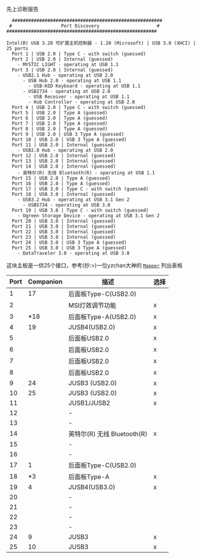 先上诊断报告
```
  #######################################################
 #                  Port Discovery                     #
#######################################################

Intel(R) USB 3.20 可扩展主机控制器 - 1.20 (Microsoft) | USB 3.0 (XHCI) | 25 ports
  Port 1 | USB 2.0 | Type C - with switch (guessed)
  Port 2 | USB 2.0 | Internal (guessed)
    - MYSTIC LIGHT - operating at USB 1.1
  Port 3 | USB 2.0 | Internal (guessed)
    - USB2.1 Hub - operating at USB 2.0
      - USB Hub 2.0 - operating at USB 1.1
        - USB-HID Keyboard - operating at USB 1.1
      - USB2734 - operating at USB 2.0
        - USB Receiver - operating at USB 1.1
        - Hub Controller - operating at USB 2.0
  Port 4 | USB 2.0 | Type C - with switch (guessed)
  Port 5 | USB 2.0 | Type A (guessed)
  Port 6 | USB 2.0 | Type A (guessed)
  Port 7 | USB 2.0 | Type A (guessed)
  Port 8 | USB 2.0 | Type A (guessed)
  Port 9 | USB 2.0 | USB 3 Type A (guessed)
  Port 10 | USB 2.0 | USB 3 Type A (guessed)
  Port 11 | USB 2.0 | Internal (guessed)
    - USB2.0 Hub - operating at USB 2.0
  Port 12 | USB 2.0 | Internal (guessed)
  Port 13 | USB 2.0 | Internal (guessed)
  Port 14 | USB 2.0 | Internal (guessed)
    - 英特尔(R) 无线 Bluetooth(R) - operating at USB 1.1
  Port 15 | USB 2.0 | Type A (guessed)
  Port 16 | USB 2.0 | Type A (guessed)
  Port 17 | USB 3.0 | Type C - with switch (guessed)
  Port 18 | USB 3.0 | Internal (guessed)
    - USB3.2 Hub - operating at USB 3.1 Gen 2
      - USB5734 - operating at USB 3.0
  Port 19 | USB 3.0 | Type C - with switch (guessed)
    - Ugreen Storage Device - operating at USB 3.1 Gen 2
  Port 20 | USB 3.0 | Internal (guessed)
  Port 21 | USB 3.0 | Internal (guessed)
  Port 22 | USB 3.0 | Internal (guessed)
  Port 23 | USB 3.0 | Internal (guessed)
  Port 24 | USB 3.0 | USB 3 Type A (guessed)
  Port 25 | USB 3.0 | USB 3 Type A (guessed)
    - DataTraveler 3.0 - operating at USB 3.0
```

这块主板是一供25个接口，参考(抄:>)一位yzchan大神的  [`Mapper`](https://github.com/yzchan/MSI-MAG-B660M-MORTAR-DDR4-12600K-EFI/blob/master/USB%E5%AE%9A%E5%88%B6.md) 列出表格

| Port | Companion | 描述                | 选择|
|------|-----------|-------------------| ----|
| 1    | 17        | 后面板Type-C(USB2.0) | 
| 2    |           | MSI灯效调节功能         | x|
| 3    | *18       | 后面板Type-A(USB2.0) | x
| 4    | 19        | JUSB4(USB2.0)     | x
| 5    |           | 后面板USB2.0         | x
| 6    |           | 后面板USB2.0         | x
| 7    |           | 后面板USB2.0         | x
| 8    |           | 后面板USB2.0         | x
| 9    | 24        | JUSB3 (USB2.0)    | x
| 10   | 25        | JUSB3 (USB2.0)    | x
| 11   |           | JUSB1/JUSB2       | x
| 12   |           | -                 |
| 13   |           | -                 |
| 14   |           | 英特尔(R) 无线 Bluetooth(R)| x 
| 15   |           | -                 |
| 16   |           | -                 |
| 17   | 1         | 后面板Type-C(USB2.0) | 
| 18   | *3        | 后面板Type-A         | x
| 19   | 4         | JUSB4(USB3.0)     | x
| 20   |           | -                 |
| 21   |           | -                 |
| 22   |           | -                 |
| 23   |           | -                 |
| 24   | 9         | JUSB3             | x
| 25   | 10        | JUSB3                 | x
